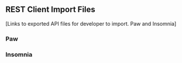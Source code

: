 ## REST Client Import Files

[Links to exported API files for developer to import. Paw and Insomnia]

### Paw

### Insomnia
